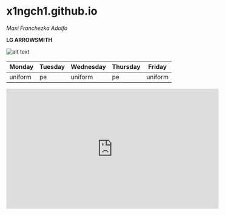 # x1ngch1.github.io
*Maxi Franchezka Adolfo*

**LG ARROWSMITH**


![alt text](https://i.pinimg.com/originals/90/1a/cc/901accf48fb562cd566290ff5dde2367.gif)


| Monday | Tuesday | Wednesday | Thursday | Friday |
|--------|---------|-----------|----------|--------|
| uniform | pe | uniform| pe| uniform|

<iframe width="560" height="315" src="https://www.youtube.com/embed/Vy8moBcKVIM" title="YouTube video player" frameborder="0" allow="accelerometer; autoplay; clipboard-write; encrypted-media; gyroscope; picture-in-picture; web-share" allowfullscreen></iframe>
